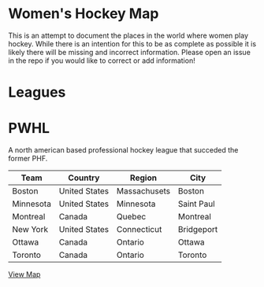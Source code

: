 # Women's Hockey Map

This is an attempt to document the places in the world where women play hockey. While there is an intention for this to be as complete as possible it is likely there will be missing and incorrect information. Please open an issue in the repo if you would like to correct or add information!

# Leagues

# PWHL

A north american based professional hockey league that succeded the former PHF.

| Team | Country | Region | City |
| --- | --- | --- | --- |
| Boston | United States | Massachusets | Boston |
| Minnesota | United States | Minnesota | Saint Paul |
| Montreal | Canada | Quebec | Montreal |
| New York | United States | Connecticut | Bridgeport |
| Ottawa | Canada | Ontario | Ottawa |
| Toronto | Canada | Ontario | Toronto |

[View Map](http://geojson.io/#id=github:cavorter/woho-map/maps/pwhl.geojson&map=5.47/43.356/-82.207)

